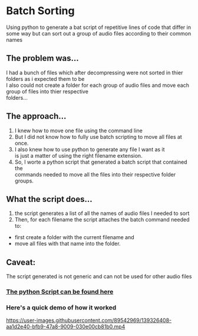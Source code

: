 # Batch Sorting
Using python to generate a bat script of repetitive lines of code that differ in some way but can sort out a group of audio files according to their common names

## The problem was...
I had a bunch of files which after decompressing were not sorted in thier folders as i expected them to be  
I also could not create a folder for each group of audio files and move each group of files into thier respective  
folders...

## The approach...
1. I knew how to move one file using the command line
2. But I did not know how to fully use batch scripting to move all files at once. 
3. I also knew how to use python to generate any file I want as it  
is just a matter of using the right filename extension.
4. So, I worte a python script that generated a batch script that contained the  
commands needed to move all the files into their respective folder groups.

## What the script does...
1. the script generates a list of all the names of audio files I needed to sort
2. Then, for each filename the script attaches the batch command needed to:  
- first create a folder with the current filename and
- move all files with that name into the folder.

## Caveat:
The script generated is not generic and can not be used for other audio files


### [The python Script can be found here](https://github.com/David-Main/batchSorting/blob/main/BibleSort.py)

### Here's a quick demo of how it worked

https://user-images.githubusercontent.com/89542969/139326408-aa1d2e40-bfb9-47a8-9009-030e00cb81b0.mp4


